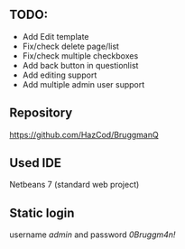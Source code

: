 TODO:
-------
- Add Edit template
- Fix/check delete page/list
- Fix/check multiple checkboxes
- Add back button in questionlist
- Add editing support
- Add multiple admin user support

Repository
-----------
https://github.com/HazCod/BruggmanQ

Used IDE
-----------
Netbeans 7 (standard web project)

Static login
--------------
username *admin* and password *0Bruggm4n!*
